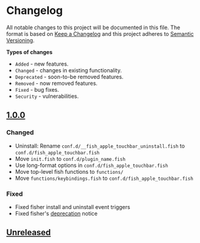 # Changelog

All notable changes to this project will be documented in this file.
The format is based on [Keep a Changelog](http://keepachangelog.com/en/1.0.0/)
and this project adheres to [Semantic Versioning](http://semver.org/spec/v2.0.0.html).

<!-- markdownlint-disable MD036 -->

**Types of changes**

- `Added` - new features.
- `Changed` - changes in existing functionality.
- `Deprecated` - soon-to-be removed features.
- `Removed` - now removed features.
- `Fixed` - bug fixes.
- `Security` - vulnerabilities.

## [1.0.0]

### Changed

- Uninstall: Rename `conf.d/__fish_apple_touchbar_uninstall.fish` to `conf.d/fish_apple_touchbar.fish`
- Move `init.fish` to `conf.d/plugin_name.fish`
- Use long-format options in `conf.d/fish_apple_touchbar.fish`
- Move top-level fish functions to `functions/`
- Move `functions/keybindings.fish` to `conf.d/fish_apple_touchbar.fish`

### Fixed

- Fixed fisher install and uninstall event triggers
- Fixed fisher's [deprecation](https://github.com/jorgebucaran/fisher/issues/651) notice

## [Unreleased]

[unreleased]: https://github.com/rodrigobdz/fish-apple-touchbar/compare/...HEAD
[1.0.0]: https://github.com/rodrigobdz/fish_apple_touchbar/releases/tag/v1.0.0

